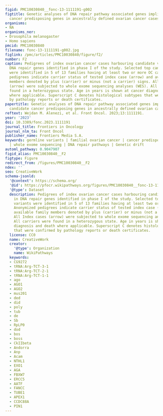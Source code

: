 ```yaml
---
figid: PMC10030840__fonc-13-1111191-g002
figtitle: Genetic analyses of DNA repair pathway associated genes implicate new candidate
  cancer predisposing genes in ancestrally defined ovarian cancer cases
organisms:
- NA
organisms_ner:
- Drosophila melanogaster
- Homo sapiens
pmcid: PMC10030840
filename: fonc-13-1111191-g002.jpg
figlink: /pmc/articles/PMC10030840/figure/f2/
number: F2
caption: Pedigrees of index ovarian cancer cases harbouring candidate variants in
  DNA repair genes identified in phase I of the study. Selected top candidate variants
  were identified in 5 of 13 families having at least two or more OC cases. Anonymized
  pedigrees indicate carrier status of tested index case (arrow) and available family
  members denoted by plus (carrier) or minus (not a carrier) signs. All Index cases
  (arrow) were subjected to whole exome sequencing analyses (WES). All carriers were
  found in a heterozygous state. Age in years is shown at cancer diagnosis and death
  where applicable. Superscript C denotes histological subtypes that were confirmed
  by pathology reports or death certificates.
papertitle: Genetic analyses of DNA repair pathway associated genes implicate new
  candidate cancer predisposing genes in ancestrally defined ovarian cancer cases.
reftext: Wejdan M. Alenezi, et al. Front Oncol. 2023;13:1111191.
year: '2023'
doi: 10.3389/fonc.2023.1111191
journal_title: Frontiers in Oncology
journal_nlm_ta: Front Oncol
publisher_name: Frontiers Media S.A.
keywords: germline variants | familial ovarian cancer | cancer predisposing genes
  | whole exome sequencing | DNA repair pathways | Genetic drift
automl_pathway: 0.9047907
figid_alias: PMC10030840__F2
figtype: Figure
redirect_from: /figures/PMC10030840__F2
ndex: ''
seo: CreativeWork
schema-jsonld:
  '@context': https://schema.org/
  '@id': https://pfocr.wikipathways.org/figures/PMC10030840__fonc-13-1111191-g002.html
  '@type': Dataset
  description: Pedigrees of index ovarian cancer cases harbouring candidate variants
    in DNA repair genes identified in phase I of the study. Selected top candidate
    variants were identified in 5 of 13 families having at least two or more OC cases.
    Anonymized pedigrees indicate carrier status of tested index case (arrow) and
    available family members denoted by plus (carrier) or minus (not a carrier) signs.
    All Index cases (arrow) were subjected to whole exome sequencing analyses (WES).
    All carriers were found in a heterozygous state. Age in years is shown at cancer
    diagnosis and death where applicable. Superscript C denotes histological subtypes
    that were confirmed by pathology reports or death certificates.
  license: CC0
  name: CreativeWork
  creator:
    '@type': Organization
    name: WikiPathways
  keywords:
  - CG9272
  - tRNA:Arg-TCT-3-1
  - tRNA:Arg-TCT-2-1
  - tRNA:Arg-TCT-1-1
  - ago
  - AGO1
  - AGO2
  - mus201
  - ded
  - did
  - poly
  - tub
  - de
  - Sb
  - RpLP0
  - dod
  - bos
  - boss
  - CkIIbeta
  - Andorra
  - Anp
  - Acam
  - NTHL1
  - EXO1
  - AGA
  - FBXW7
  - ERCC5
  - AATF
  - FANCC
  - TUBE1
  - APEX1
  - CCDC88A
  - PIN1
---
```

